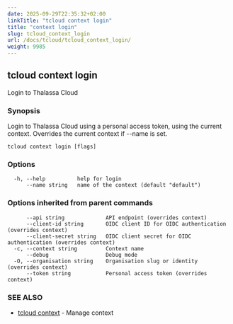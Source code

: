 ```yaml
---
date: 2025-09-29T22:35:32+02:00
linkTitle: "tcloud context login"
title: "context login"
slug: tcloud_context_login
url: /docs/tcloud/tcloud_context_login/
weight: 9985
---
```

## tcloud context login

Login to Thalassa Cloud

### Synopsis

Login to Thalassa Cloud using a personal access token, using the current context. Overrides the current context if --name is set.

```
tcloud context login [flags]
```

### Options

```
  -h, --help          help for login
      --name string   name of the context (default "default")
```

### Options inherited from parent commands

```
      --api string             API endpoint (overrides context)
      --client-id string       OIDC client ID for OIDC authentication (overrides context)
      --client-secret string   OIDC client secret for OIDC authentication (overrides context)
  -c, --context string         Context name
      --debug                  Debug mode
  -O, --organisation string    Organisation slug or identity (overrides context)
      --token string           Personal access token (overrides context)
```

### SEE ALSO

* [tcloud context](/docs/tcloud/tcloud_context/)	 - Manage context

